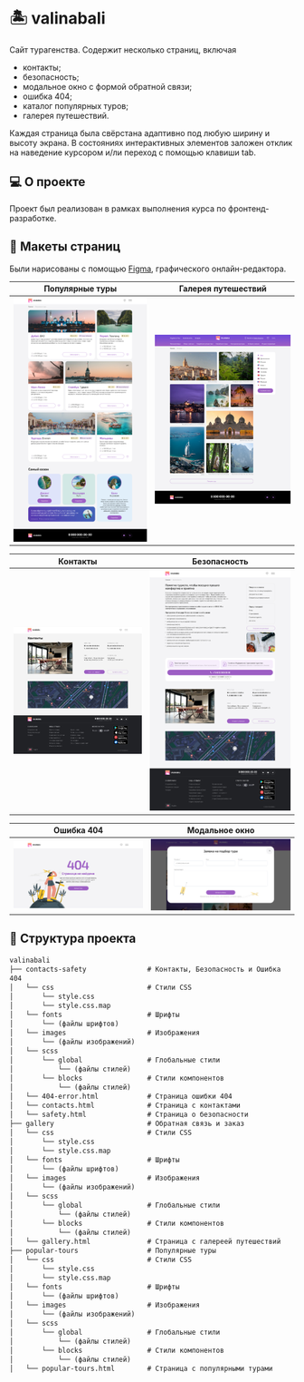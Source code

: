 # 🏝️ valinabali

Сайт турагенства. Содержит несколько страниц, включая
- контакты;
- безопасность;
- модальное окно с формой обратной связи;
- ошибка 404;
- каталог популярных туров;
- галерея путешествий.

Каждая страница была свёрстана адаптивно под любую ширину и высоту экрана. В состояниях интерактивных элементов заложен отклик на наведение курсором и/ли переход с помощью клавиши tab. 

## 💻 О проекте
Проект был реализован в рамках выполнения курса по фронтенд-разработке. 

## :art: Макеты страниц

Были нарисованы с помощью [Figma](https://www.figma.com/design/37H6jAOnrymcpoRWOEmLRk/Valinabali---%D0%A1%D0%B0%D0%B9%D1%82-%D1%82%D1%83%D1%80%D0%BE%D0%BF%D0%B5%D1%80%D0%B0%D1%82%D0%BE%D1%80%D0%B0--%D0%B0%D0%B4%D0%B0%D0%BF%D1%82%D0%B8%D0%B2-?node-id=0-1&t=RN3rib3XfEM441mK-0), графического онлайн-редактора.

| Популярные туры | Галерея путешествий |
|-------------|-------------|
| <img src="layout/Туры - 1440.jpg" alt="popular-tours" width="600px"> | <img src="layout/Галерея Desktop - 1440.jpg" alt="gallery" width="600px"> |


| Контакты | Безопасность | 
|-------------|-------------|
| <img src="layout/Контакты - 1440.jpg" alt="contacts" width="600px"> | <img src="layout/Безопасность - 1440.jpg" alt="safety" width="600px"> | 

| Ошибка 404 | Модальное окно | 
|-------------|-------------|
| <img src="layout/404 Desktop - 1440.jpg" alt="404" width="600px"> | <img src="layout/Форма - 1440.jpg" alt="modal" width="600px"> | 

## 📂 Структура проекта
```
valinabali
├── contacts-safety               # Контакты, Безопасность и Ошибка 404
│   └── css                       # Стили CSS 
│       └── style.css 
│       └── style.css.map 
│   └── fonts                     # Шрифты 
│       └── (файлы шрифтов) 
│   └── images                    # Изображения 
│       └── (файлы изображений) 
│   └── scss
│       └── global                # Глобальные стили
│           └── (файлы стилей) 
│       └── blocks                # Стили компонентов
│           └── (файлы стилей) 
│   └── 404-error.html            # Страница ошибки 404
│   └── contacts.html             # Страница с контактами
│   └── safety.html               # Страница о безопасности
├── gallery                       # Обратная связь и заказ 
│   └── css                       # Стили CSS 
│       └── style.css 
│       └── style.css.map 
│   └── fonts                     # Шрифты 
│       └── (файлы шрифтов) 
│   └── images                    # Изображения 
│       └── (файлы изображений) 
│   └── scss
│       └── global                # Глобальные стили
│           └── (файлы стилей) 
│       └── blocks                # Стили компонентов
│           └── (файлы стилей) 
│   └── gallery.html              # Страница с галереей путешествий
├── popular-tours                 # Популярные туры
│   └── css                       # Стили CSS 
│       └── style.css 
│       └── style.css.map 
│   └── fonts                     # Шрифты 
│       └── (файлы шрифтов) 
│   └── images                    # Изображения 
│       └── (файлы изображений) 
│   └── scss
│       └── global                # Глобальные стили
│           └── (файлы стилей) 
│       └── blocks                # Стили компонентов
│           └── (файлы стилей) 
│   └── popular-tours.html        # Страница с популярными турами
```
